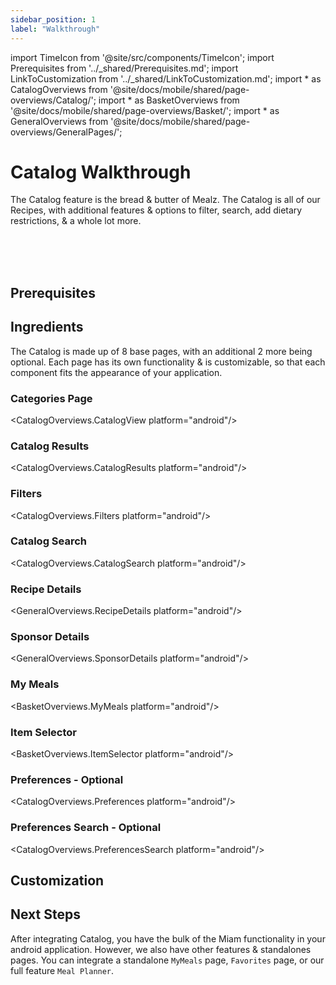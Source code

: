 ```yaml
---
sidebar_position: 1
label: "Walkthrough"
---
```


import TimeIcon from '@site/src/components/TimeIcon';
import Prerequisites from '../_shared/Prerequisites.md';
import LinkToCustomization from '../_shared/LinkToCustomization.md';
import * as CatalogOverviews from '@site/docs/mobile/shared/page-overviews/Catalog/';
import * as BasketOverviews from '@site/docs/mobile/shared/page-overviews/Basket/';
import * as GeneralOverviews from '@site/docs/mobile/shared/page-overviews/GeneralPages/';

# Catalog Walkthrough

The Catalog feature is the bread & butter of Mealz. 
The Catalog is all of our Recipes, with additional features & options to filter, search, add dietary restrictions, & a whole lot more. 

<TimeIcon titleText="Time to read:" timeText="30 minutes" /><br />
<TimeIcon titleText="Time for base implementation:" timeText="8 hours" /><br />
<TimeIcon titleText="Time for full customization:" timeText="2.5 weeks" /><br />

## Prerequisites
<Prerequisites />

## Ingredients

The Catalog is made up of 8 base pages, with an additional 2 more being optional. Each page has its own functionality & is customizable, so that each component fits the appearance of your application.

### Categories Page
<CatalogOverviews.CatalogView platform="android"/>

### Catalog Results
<CatalogOverviews.CatalogResults platform="android"/>

### Filters
<CatalogOverviews.Filters platform="android"/>

### Catalog Search
<CatalogOverviews.CatalogSearch platform="android"/>

### Recipe Details
<GeneralOverviews.RecipeDetails platform="android"/>

### Sponsor Details
<GeneralOverviews.SponsorDetails platform="android"/>

### My Meals
<BasketOverviews.MyMeals platform="android"/>

### Item Selector
<BasketOverviews.ItemSelector platform="android"/>

### Preferences - Optional
<CatalogOverviews.Preferences platform="android"/>

### Preferences Search - Optional
<CatalogOverviews.PreferencesSearch platform="android"/>

[//]: # (## Steps)

[//]: # ()
[//]: # (### 1. Create Files & ViewControllers/Pages)

[//]: # (<Steps.CreateFiles />)

[//]: # ()
[//]: # (### 2. Implement CatalogView)

[//]: # (<Steps.ImplementCatalogView />)

[//]: # ()
[//]: # (### 3. Implement CatalogResults)

[//]: # (<Steps.ImplementCatalogResults />)

[//]: # ()
[//]: # (### 4. Implement Filters)

[//]: # (<SharedSteps.ImplementFilters />)

[//]: # ()
[//]: # (### 5. Implement CatalogSearch)

[//]: # (<Steps.ImplementCatalogSearch />)

[//]: # ()
[//]: # (### 6. Implement RecipeDetails)

[//]: # (<SharedSteps.ImplementRecipeDetails />)

[//]: # ()
[//]: # (### 7. Implement SponsorDetails)

[//]: # (<SharedSteps.ImplementSponsorDetails />)

[//]: # ()
[//]: # (### 8. Implement MyMeals)

[//]: # (<SharedSteps.ImplementMyMeals />)

[//]: # ()
[//]: # (### 9. Implement ItemSelector)

[//]: # (<SharedSteps.ImplementItemSelector />)

[//]: # ()
[//]: # (### 10. Implement Preferences - Optional)

[//]: # (<Steps.ImplementPreferences />)

[//]: # ()
[//]: # (### 11. Implement PreferencesSearch - Optional)

[//]: # (<Steps.ImplementPreferencesSearch />)

## Customization
<LinkToCustomization />

## Next Steps

After integrating Catalog, you have the bulk of the Miam functionality in your android application. 
However, we also have other features & standalones pages. 
You can integrate a standalone `MyMeals` page, `Favorites` page, or our full feature `Meal Planner`.
